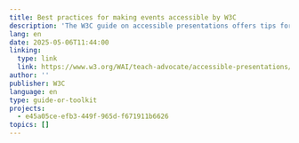 ```yaml
---
title: Best practices for making events accessible by W3C
description: 'The W3C guide on accessible presentations offers tips for making events inclusive for people with disabilities. Key advice includes: use accessible venues and platforms, provide materials in accessible formats, describe visuals aloud, speak clearly, and plan for diverse needs. These practices improve experiences for everyone.'
lang: en
date: 2025-05-06T11:44:00
linking:
  type: link
  link: https://www.w3.org/WAI/teach-advocate/accessible-presentations/
author: ''
publisher: W3C
language: en
type: guide-or-toolkit
projects:
  - e45a05ce-efb3-449f-965d-f671911b6626
topics: []
---
```


